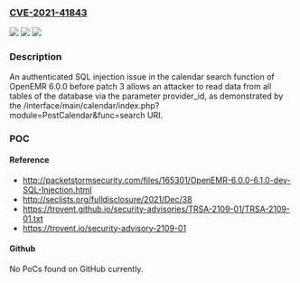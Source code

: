 ### [CVE-2021-41843](https://cve.mitre.org/cgi-bin/cvename.cgi?name=CVE-2021-41843)
![](https://img.shields.io/static/v1?label=Product&message=n%2Fa&color=blue)
![](https://img.shields.io/static/v1?label=Version&message=n%2Fa&color=blue)
![](https://img.shields.io/static/v1?label=Vulnerability&message=n%2Fa&color=brighgreen)

### Description

An authenticated SQL injection issue in the calendar search function of OpenEMR 6.0.0 before patch 3 allows an attacker to read data from all tables of the database via the parameter provider_id, as demonstrated by the /interface/main/calendar/index.php?module=PostCalendar&func=search URI.

### POC

#### Reference
- http://packetstormsecurity.com/files/165301/OpenEMR-6.0.0-6.1.0-dev-SQL-Injection.html
- http://seclists.org/fulldisclosure/2021/Dec/38
- https://trovent.github.io/security-advisories/TRSA-2109-01/TRSA-2109-01.txt
- https://trovent.io/security-advisory-2109-01

#### Github
No PoCs found on GitHub currently.

